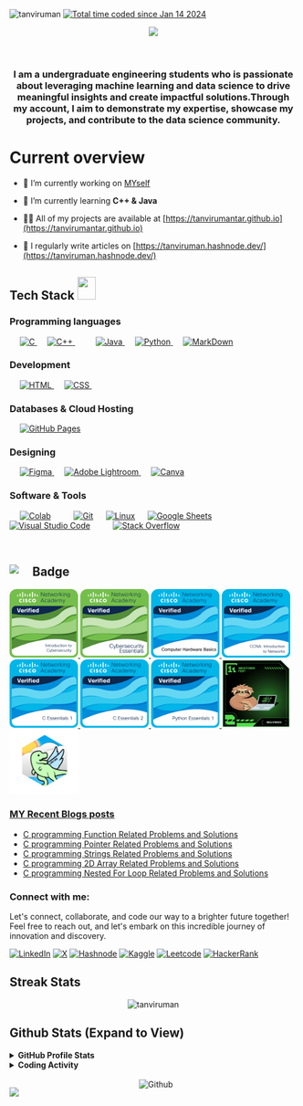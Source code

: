 <p align="left"> <img src="https://komarev.com/ghpvc/?username=tanviruman&label=Profile%20views&color=ffaa00&style=flat-square" alt="tanviruman" />  <a href="https://wakatime.com/@018d0444-5271-4ff5-9e31-91336ba41ac9"><img src="https://wakatime.com/badge/user/018d0444-5271-4ff5-9e31-91336ba41ac9.svg" alt="Total time coded since Jan 14 2024" /></a>

<!--[![Gmail Badge](https://img.shields.io/badge/-tanvirumancontact@gmail.com-c14438?style=flat-square&logo=Gmail&logoColor=white&link=mailto:tanvirumancontact@gmail.com)](mailto:tanvirumancontact@gmail.com)-->



<p align="center">
  <a href="https://github.com/tanviruman">
    </a>
</p>

<p align="center">
  <a href="https://github.com/tanviruman/readme-typing-svg">
    <img src="https://readme-typing-svg.demolab.com/?lines=HI!%20I%20am%20Tanvir%20Ahmed;CSE%20@%20UIU-232;Junior%20Programmer;Aspiring%20Data%20Scientist;Research%20and%20Robotics%20Enthusiast;Always%20learning%20new%20things&font=Fira%20Code&center=true&width=440&height=45&color=FF0000&vCenter=true&pause=1000&size=22"" />
</a>

</p>



<br/>


<h3 align="center">I am a undergraduate engineering students who is passionate about leveraging machine learning and data science to drive meaningful insights and create impactful solutions.Through my account, I aim to demonstrate my expertise, showcase my projects, and contribute to the data science community.</h3>



# Current overview
- 🔭 I’m currently working on [MYself](https://tanvirumanuiu.bio.link)

- 🌱 I’m currently learning **C++ & Java**

- 👨‍💻 All of my projects are available at [https://tanvirumantar.github.io](https://tanvirumantar.github.io)

- 📝 I regularly write articles on [https://tanviruman.hashnode.dev/](https://tanviruman.hashnode.dev/)


</p> 

<h2> Tech Stack <img src = "https://media2.giphy.com/media/QssGEmpkyEOhBCb7e1/giphy.gif?cid=ecf05e47a0n3gi1bfqntqmob8g9aid1oyj2wr3ds3mg700bl&rid=giphy.gif" width = 32px; height=40px> </h2> 
<!--
## Languages
![C](https://img.shields.io/badge/-C-000000?style=flat&logo=c)
[![C++](https://img.shields.io/badge/-C++-05122A?style=flat&logo=C%2B%2B&logoColor=00599C)](#)&nbsp;
![Python](https://img.shields.io/badge/-Python-000000?style=flat&logo=python)
![Java](https://img.shields.io/badge/-Java-000000?style=flat&logo=java)
[![Markdown](https://img.shields.io/badge/-Markdown-05122A?style=flat&logo=markdown)](#)&nbsp;
## Tools
![Git](https://img.shields.io/badge/-Git-000000?style=flat&logo=git)
![Github](https://img.shields.io/badge/-Github-000000?style=flat&logo=github)<br />
![CodeBlocks](https://img.shields.io/badge/-CodeBlocks-000000?style=flat&logo=codeblocks)
![IntellIJ](https://img.shields.io/badge/-IntellIJ%20IDEA-000000?style=flat&logo=intellij%20idea)
![MS Word](https://img.shields.io/badge/-MS%20Word-000000?style=flat&logo=microsoft%20word) 
![MS PPT](https://img.shields.io/badge/-MS%20Powerpoint-000000?style=flat&logo=microsoft%20powerpoint)
[![Visual Studio](https://img.shields.io/badge/-Visual%20Studio%20-05122A?style=flat&logo=visual-studio&logoColor=007ACC)](#)&nbsp;
[![Windows](https://img.shields.io/badge/-Windows-05122A?style=flat&logo=Windows&logoColor=A8B9CC)](#)&nbsp;
[![Linux](https://img.shields.io/badge/-Linux-05122A?style=flat&logo=Linux&logoColor=A8B9CC)](#)&nbsp;
<h3 align="left">Connect with me:</h3>
<p align="left">
</p>
<h3 align="left">Languages and Tools:</h3>
<p align="left"> <a href="https://www.arduino.cc/" target="_blank" rel="noreferrer"> <img src="https://cdn.worldvectorlogo.com/logos/arduino-1.svg" alt="arduino" width="40" height="40"/> </a> <a href="https://www.cprogramming.com/" target="_blank" rel="noreferrer"> <img src="https://raw.githubusercontent.com/devicons/devicon/master/icons/c/c-original.svg" alt="c" width="40" height="40"/> </a> <a href="https://www.w3schools.com/cpp/" target="_blank" rel="noreferrer"> <img src="https://raw.githubusercontent.com/devicons/devicon/master/icons/cplusplus/cplusplus-original.svg" alt="cplusplus" width="40" height="40"/> </a> <a href="https://www.w3schools.com/css/" target="_blank" rel="noreferrer"> <img src="https://raw.githubusercontent.com/devicons/devicon/master/icons/css3/css3-original-wordmark.svg" alt="css3" width="40" height="40"/> </a> <a href="https://git-scm.com/" target="_blank" rel="noreferrer"> <img src="https://www.vectorlogo.zone/logos/git-scm/git-scm-icon.svg" alt="git" width="40" height="40"/> </a> <a href="https://www.w3.org/html/" target="_blank" rel="noreferrer"> <img src="https://raw.githubusercontent.com/devicons/devicon/master/icons/html5/html5-original-wordmark.svg" alt="html5" width="40" height="40"/> </a> <a href="https://www.java.com" target="_blank" rel="noreferrer"> <img src="https://raw.githubusercontent.com/devicons/devicon/master/icons/java/java-original.svg" alt="java" width="40" height="40"/> </a> <a href="https://www.linux.org/" target="_blank" rel="noreferrer"> <img src="https://raw.githubusercontent.com/devicons/devicon/master/icons/linux/linux-original.svg" alt="linux" width="40" height="40"/> </a> <a href="https://www.photoshop.com/en" target="_blank" rel="noreferrer"> <img src="https://raw.githubusercontent.com/devicons/devicon/master/icons/photoshop/photoshop-line.svg" alt="photoshop" width="40" height="40"/> </a> <a href="https://www.python.org" target="_blank" rel="noreferrer"> <img src="https://raw.githubusercontent.com/devicons/devicon/master/icons/python/python-original.svg" alt="python" width="40" height="40"/> </a> 
-->

### Programming languages

<p align="left"> 
  &emsp; 
  <a href="https://www.cprogramming.com/" target="_blank"> 
    <img alt="C" src="https://img.shields.io/badge/C%20-%232370ED.svg?logo=c&logoColor=white">
  </a> 
  &emsp;
  <a href="https://www.w3schools.com/cpp/" target="_blank"> 
    <img alt="C++" src="https://img.shields.io/badge/C++%20-%2300599C.svg?logo=c%2B%2B&logoColor=white">
  </a> 
  &emsp;
<!--    <a href="https://developer.mozilla.org/en-US/docs/Web/JavaScript" target="_blank"> 
     <img alt="JavaScript" src="https://img.shields.io/badge/JavaScript%20-%23F7DF1E.svg?logo=javascript&logoColor=black">
   </a> --> 
  &emsp;
  <a href="https://www.java.com" target="_blank"> 
    <img alt="Java" src="https://img.shields.io/badge/Java-%23007396.svg?logo=java&logoColor=white">
  </a>
  &emsp;
   <a href="https://www.python.org" target="_blank">
    <img alt="Python" src="https://img.shields.io/badge/Python%20-%2314354C.svg?logo=python&logoColor=white">
  </a>
  &emsp;
<!--    <a href="https://www.php.net/">
    <img alt="PHP" src="https://img.shields.io/badge/PHP-%23777BB4.svg?logo=php&logoColor=white"/>
  </a> --> 
<a href="#"><img alt="MarkDown" src="https://img.shields.io/badge/markdown-%23000000.svg?style=for-the-badge&logo=markdown&logoColor=white"></a> 
  &emsp;
 <!--     <a href="https://www.typescriptlang.org/" target="_blank"> 
    <img alt="Typescript" src="https://shields.io/badge/TypeScript-3178C6?logo=TypeScript&logoColor=FFF&style=flat"/>
  </a> --> 
</p>

### Development
<p align="left"> 
  &emsp; 
  <a href="https://www.w3.org/html/" target="_blank"> 
   <img alt="HTML" src="https://img.shields.io/badge/HTML5%20-%23E34F26.svg?logo=html5&logoColor=white">
  </a>   
  &emsp;
  <a href="https://www.w3schools.com/css/" target="_blank">
    <img alt="CSS" src="https://img.shields.io/badge/CSS%20-%231572B6.svg?logo=css3&logoColor=white">
  </a> 
   &emsp;
<!--    <a href="https://getbootstrap.com" target="_blank"> 
    <img alt="Bootstrap" src="https://img.shields.io/badge/Bootstrap-%23563D7C.svg?style=flat&logo=bootstrap&logoColor=white"/>
  </a>
   &emsp;
<!--    <a href="https://react.dev/" target="_blank"> 
    <img alt="React" src="https://img.shields.io/badge/-ReactJs-61DAFB?style=flat&logo=react&logoColor=white"/>
  </a>
   &emsp;
 <!--     <a href="https://react.dev/" target="_blank"> 
    <img alt="React" src="https://img.shields.io/badge/React_Native-20232A?style=flat&logo=react&logoColor=61DAFB"/>
  </a>
  &emsp;
    <a href="https://tailwindcss.com/" target="_blank"> 
    <img alt="Tailwind" src="https://img.shields.io/badge/Tailwind_CSS-38B2AC?style=flat&logo=tailwind-css&logoColor=white"/>
  </a>--> 
   
 
</p>

### Databases & Cloud Hosting
 <!--  <p align="left">
  &emsp;
    <a href="https://www.mysql.com/"><img alt="MySQL" src="https://img.shields.io/badge/MySQL-%2300f.svg?style=flat&llogo=mysql&logoColor=white"></a>
  &emsp;
    <a href="https://www.sqlite.org/"><img alt="SQLite" src ="https://img.shields.io/badge/sqlite-%2307405e.svg?style=flat&logo=sqlite&logoColor=white"/></a> --> 
  &emsp;
    <a href="https://www.github.com"><img alt="GitHub Pages" src="https://img.shields.io/badge/GitHub%20Pages-%23327FC7.svg?style=flat&llogo=github&logoColor=white"></a>
  &emsp;
  <!-- <a href="https://www.mongodb.com/" target="_blank"> 
    <img alt="MongoDB" src="https://img.shields.io/badge/MongoDB-4EA94B?style=flat&logo=mongodb&logoColor=white"/>
  </a>
  &emsp;
  <a href="https://supabase.com//" target="_blank"> 
    <img alt="Supabase" src="https://img.shields.io/badge/Supabase-181818?style=flat&logo=supabase&logoColor=white"/>
  </a> --> 
<!--     <a href="https://firebase.google.com/"><img alt="Firebase" src ="https://img.shields.io/badge/Firebase-%23316192.svg?logo=firebase&logoColor=white"></a>
 --> 
</p>
  
### Designing
<p align="left">
  &emsp;
  <a href="https://www.figma.com/" target="_blank"> 
    <img alt="Figma" src="https://img.shields.io/badge/Figma-F24E1E?style=flat&logo=figma&logoColor=white"/>
  </a>
  &emsp;
  
 <!--  <a href="https://www.adobe.com/in/products/illustrator.html" target="_blank"> 
    <img alt="Adobe Illustrator" src="https://img.shields.io/badge/Adobe Illustrator-%23FF9A00.svg?style=flat&logo=adobeillustrator&logoColor=white"/>
  </a> 
  &emsp;
  <a href="https://www.adobe.com/in/products/indesign.html" target="_blank"> 
    <img alt="Adobe Indesign" src="https://img.shields.io/badge/Adobe Indesign-%e749a0.svg?style=flat&logo=adobeindesign&logoColor=white"/> 
  </a> 
    &emsp;

     &emsp;
  <a href="https://www.adobe.com/in/products/premiere.html" target="_blank"> 
   <img alt="Adobe Premiere Pro" src="https://img.shields.io/badge/Adobe Premiere Pro-%2300f.svg?style=flat&logo=adobepremierepro&logoColor=white"/>
  </a>
    -->
    
  <a href="https://www.adobe.com/in/products/photoshop-lightroom.html" target="_blank"> 
    <img alt="Adobe Lightroom" src="https://img.shields.io/badge/Adobe Lightroom-%2300f.svg?style=flat&logo=adobelightroom&logoColor=white"/>
  </a>
  &emsp;
  <a href="#">
  	<img alt="Canva" src="https://img.shields.io/badge/Canva-%2300C4CC.svg?style=flat&logo=Canva&logoColor=white"/>
  </a>
 </p>
 
 ### Software & Tools

 
<p>
<!--   &emsp;
    <a href="#"><img alt="Adobe" src="https://img.shields.io/badge/Adobe%20-%23FF0000.svg?logo=adobe&logoColor=white"></a> -->
  &emsp;
    <a href="#"><img alt="Colab" src="https://img.shields.io/badge/Colab-00b56a.svg?logo=google-colab&logoColor=white"></a>
  &emsp;
    <!-- <a href="#"><img alt="Codepen" src="https://img.shields.io/badge/Codepen-000000.svg?logo=codepen&logoColor=white"></a> -->
  &emsp;
    <a href="#"><img alt="Git" src="https://img.shields.io/badge/Git%20-%23F05033.svg?logo=git&logoColor=white"></a>
  &emsp;
  <a href="#"><img alt="Linux" src="https://img.shields.io/badge/Linux-FCC624?style=flat&logo=linux&logoColor=black"></a>
  &emsp; 
	<a href="#"><img alt="Google Sheets" src="https://img.shields.io/badge/Google%20Sheets%20-%2334A853.svg?logo=google%20sheets&logoColor=white"></a>
  &emsp; 
    <a href="#"><img alt="Visual Studio Code" src="https://img.shields.io/badge/Visual%20Studio%20Code-0078d7.svg?logo=visual-studio-code&logoColor=white"></a>
  &emsp;
 <!--    <a href="#"><img alt="Jupyter" src="https://img.shields.io/badge/Jupyter%20-%23F37626.svg?logo=Jupyter&logoColor=white"></a>-->
  &emsp;
    <a href="#"><img alt="Stack Overflow" src="https://img.shields.io/badge/-Stack%20Overflow-FE7A16?logo=stack-overflow&logoColor=white"></a>
  &emsp;

</p>
  
</p>

<br/>

 <!-- <a href="#"><img alt="" src="https://img.shields.io/badge/markdown-%23000000.svg?style=for-the-badge&logo=markdown&logoColor=white"></a> -->


## <img align="left" src="https://user-images.githubusercontent.com/65576812/180335476-afb779d0-4032-4e60-9f4d-d1c3e849db2c.png" width="40px">Badge
<a href="https://www.credly.com/badges/977239cf-0a08-4eb9-9388-19c691b01c2d/public_url">
<img src="image/introduction-to-cybersecurity (1).png" alt="Introduction to Cybersecurity" width="120"/>

<a href="https://www.credly.com/badges/881a7229-e2f5-45b1-8a12-79fc82757cbe/public_url">
<img src="image/cybersecurity-essentials.png" alt="Cybersecurity Essentials" width="120"/>

<a href="https://www.credly.com/badges/2bb9afc9-05e8-4366-bd49-b4fd5c37e6b4/public_url">
<img src="image/computer-hardware-basics.png" alt="Computer Hardware Basics" width="120"/>

<a href="https://www.credly.com/badges/466350d2-1c7b-4682-9935-61519ab55814/public_url">
<img src="image/ccna-introduction-to-networks.png" alt="CCNA: Introduction to Networks" width="120"/>
	
<a href="https://www.credly.com/badges/178a4c25-ec5a-4cd2-8988-5de2955fae55/public_url">
<img src="image/c-essentials-1.1.png" alt="C Essentials 1" width="120"/>

<a href="https://www.credly.com/badges/6ca18d68-a473-4973-89ef-c059b4e3cc40/public_url">
<img src="image/c-essentials-2.1.png" alt="C Essentials 2" width="120"/>


<a href="https://www.credly.com/badges/784c02e3-2c66-4769-8e84-6fded7fe0504/public_url">
<img src="image/python-essentials-1.1.png" alt="Python Essentials 1" width="120"/>

<a href="https://www.holopin.io/hacktoberfest2024/userbadge/cm26c38px385820cl67liks0zc">
<img src="image/Hacktoberfest 2024-Registered.png" alt="Hacktoberfest 2024: Registered" width="120"/>


<a href="https://www.holopin.io/userbadge/cltozxakd90800gkxzf14ld0q">
<img src="image/Early Bird Pegasaurus.png" alt="Early Bird Pegasaurus" width="120"/>
<!--
<a href="   ">
<img src="   " alt="   " width="120"/>
-->



### MY Recent Blogs posts
<!-- BLOG-POST-LIST:START -->
- [C programming Function Related Problems and Solutions](https://tanviruman.hashnode.dev/c-programming-function-related-problems-and-solutions)
- [C programming Pointer Related Problems and Solutions](https://tanviruman.hashnode.dev/c-programming-pointer-related-problems-and-solutions)
- [C programming Strings Related Problems and Solutions](https://tanviruman.hashnode.dev/c-programming-strings-related-problems-and-solutions)
- [C programming 2D Array Related Problems and Solutions](https://tanviruman.hashnode.dev/c-programming-2d-array-related-problems-and-solutions)
- [C programming Nested For Loop Related Problems and Solutions](https://tanviruman.hashnode.dev/nested-for-loop-related-problems-and-solutions)
<!-- BLOG-POST-LIST:END -->

<h3 align="left">Connect with me:</h3>
<p align="left">
Let's connect, collaborate, and code our way to a brighter future together! Feel free to reach out, and let's embark on this incredible journey of innovation and discovery.

 [![LinkedIn](https://img.shields.io/badge/LinkedIn-Connect-blue)](https://www.linkedin.com/in/tanvirumaan/) 
 [![X](https://img.shields.io/badge/X-Follow-red)](https://twitter.com/tanviruman/)
 [![Hashnode](https://img.shields.io/badge/Hashnode-Follow-blue)](https://tanviruman.hashnode.dev/)
 [![Kaggle](https://img.shields.io/badge/Kaggle-Follow-blue)](https://kaggle.com/tanviruman/)
 [![Leetcode](https://img.shields.io/badge/Leetcode-Follow-orange)](https://www.leetcode.com/tanviruman/)
 [![HackerRank](https://img.shields.io/badge/HackerRank-Follow-green)](https://www.hackerrank.com/profile/tanviruman/)



<!--## Problem Solving Stats


| OJ | Username | Solve Count | Max Rating |
| -- | -------- | ----------- | ---------- |
| Codeforces | [tanviruman](https://codeforces.com/profile/tanviruman) | 00 | 00 |
| AtCoder | [tanviruman](https://atcoder.jp/users/tanviruman) | 00 | 00 |
| CodeChef | [tanviruman](https://www.codechef.com/users/tanviruman) | 00 | 00 |
| Toph | [tanviruman](https://toph.co/u/tanviruman) | 00 | 00 |
| LeetCode | [tanviruman](https://leetcode.com/tanviruman) | 00 | - |
| CSES | [tanviruman](https://cses.fi/user/239259) | 00 | - |
| LightOJ | [tanviruman](https://lightoj.com/user/tanviruman) | 00 | - | 
| Timus | [tanviruman](https://acm.timus.ru/author.aspx?id=380119) | 00 | - |
| HackerRank | [tanviruman](https://www.hackerrank.com/profile/tanviruman) | 02 | - |
| HackerEarth | [tanviruman](https://www.hackerearth.com/@tanviruman) | 00 | - |
| Kattis | [tanviruman](https://open.kattis.com/users/tanviruman) | oo | - |
| SPOJ | [tanviruman](https://www.spoj.com/users/tanviruman/) | 00 | - |
| UVA | [tanhviruman](https://uhunt.onlinejudge.org/id/1657234) | 00 | - |
| Vjudge | [tanviruman](https://vjudge.net/user/tanviruman) | - | - |
| Codewars| [![codewars](https://www.codewars.com/users/tanviruman/badges/micro)](https://www.codewars.com/users/tanviruman) | - | - |

Last Updated: 31 May, 2024-->


</p>




##  Streak Stats
<p align="center"><img src="https://github-readme-streak-stats.herokuapp.com/?user=tanviruman&theme=radical" alt="tanviruman"  /></p>

##  Github Stats (Expand to View) 


<details> 
  <summary><b>GitHub Profile Stats</b></summary>
  <br/>
<!--   <p align="center">
    <a href="https://github.com/tanviruman/github-readme-stats"><img alt="Tanvirs's Github Stats" src="https://github-readme-stats.vercel.app/api?username=tanviruman&show_icons=true&count_private=true&theme=algolia" height="192px"/></a>
<br/>
  &nbsp; -->
  <br/>
	  <img src="https://github-readme-stats.vercel.app/api/top-langs?username=tanviruman&show_icons=true&locale=en&layout=compact&theme=algolia" alt="tanviruman" height="192px"/>
  <br/>
	
<br>
<div align="center">
    <a href="https://github.com/tanviruman">
        <img src="https://github-readme-activity-graph.vercel.app/graph?username=tanviruman&theme=react-dark&hide_border=true&hide_title=false&area=true&custom_title=Total%20contribution%20graph%20in%20all%20repo" width="96%" alt="activity graph">
    </a>
</div>
<div align="center">
 <a href="https://github.com/tanviruman?tab=repositories"><img src="https://github-readme-stats-one-bice.vercel.app/api?username=tanviruman&theme=gotham&show_icons=true&count_private=true&hide_border=true&role=OWNER,ORGANIZATION_MEMBER,COLLABORATOR"  width="48%" alt="@tanviruman's github-readme-stats"/></a>
 <a href="https://github.com/tanviruman?tab=stars"><img src="https://github-readme-streak-stats.herokuapp.com?user=tanviruman&theme=gotham&hide_border=true&date_format=M%20j%5B%2C%20Y%5D"  width="48%" alt="@tanviruman's github-readme-streak-stats"/></a>
</div>
<p align="center">
  <img src="https://github-readme-activity-graph.vercel.app/graph?username=tanviruman&show_icons&bg_color=21232a&color=a8eeff&line=61dafb&point=f0fcff&area=true&hide_border=false" alt="Activity Graph" />
</p>
  
	
  <b>Note:</b> Top languages is only a metric of the languages my public code consists of and doesn't reflect experience or skill level.


 
</details>


<!--<details>
  <summary><b>⚡ Recent GitHub Activity</b></summary>
  <br/>
   <a href="https://tanviruman"><img alt="Tanvirs's Activity Graph" src="https://activity-graph.herokuapp.com/graph?username=tanviruman&custom_title=Candida%20Noronha's%20Contribution%20Graph&theme=react-dark" /></a>
  <br/>

</details>
-->

<details>
  <summary><b> Coding Activity</b></summary>

   </p>


### Coding Activity
<a href="https://wakatime.com"><img src="https://wakatime.com/share/@tanviruman/8c8b7196-e6f9-46c6-b23b-db2cc3d76312.png" /></a>

### MY Learning Journey
<a href="https://roadmap.sh"><img src="https://api.roadmap.sh/v1-badge/wide/655dce9768ca6026136471c0?variant=dark" alt="roadmap.sh"/></a>

## Problem Solving Stats

| OJ | Username | Solve Count | Max Rating |
| -- | -------- | ----------- | ---------- |
| Codeforces | [tanviruman](https://codeforces.com/profile/tanviruman) | 00 | 00 |
| AtCoder | [tanviruman](https://atcoder.jp/users/tanviruman) | 00 | 00 |
| CodeChef | [tanviruman](https://www.codechef.com/users/tanviruman) | 00 | 00 |
| Toph | [tanviruman](https://toph.co/u/tanviruman) | 00 | 00 |
| LeetCode | [tanviruman](https://leetcode.com/tanviruman) | 00 | - |
| CSES | [tanviruman](https://cses.fi/user/239259) | 00 | - |
| LightOJ | [tanviruman](https://lightoj.com/user/tanviruman) | 00 | - | 
| Timus | [tanviruman](https://acm.timus.ru/author.aspx?id=380119) | 00 | - |
| HackerRank | [tanviruman](https://www.hackerrank.com/profile/tanviruman) | 02 | - |
| HackerEarth | [tanviruman](https://www.hackerearth.com/@tanviruman) | 00 | - |
| Kattis | [tanviruman](https://open.kattis.com/users/tanviruman) | oo | - |
| SPOJ | [tanviruman](https://www.spoj.com/users/tanviruman/) | 00 | - |
| UVA | [tanhviruman](https://uhunt.onlinejudge.org/id/1657234) | 00 | - |
| Vjudge | [tanviruman](https://vjudge.net/user/tanviruman) | - | - |
| Codewars| [![codewars](https://www.codewars.com/users/tanviruman/badges/micro)](https://www.codewars.com/users/tanviruman) | - | - |

Last Updated: 31 May, 2024


</p>


</details>

<br/>


<!-- ### Github Stats
<p><img align="center" src="https://github-readme-streak-stats.herokuapp.com/?user=tanviruman&show_icons=true&theme=radical&title_color=ffaa00&text_color=f4f1f1&locale=en" alt="tanviruman" /></p>
<p>&nbsp;<img align="center" src="https://github-readme-stats.vercel.app/api?username=tanviruman&show_icons=true&theme=radical&title_color=ffaa00&text_color=f4f1f1&locale=en" alt="tanviruman" />

![GitHub metrics](https://metrics.lecoq.io/tanviruman) */
  
</p>


### TOP Languages
<p>&nbsp;<img align="center" src="https://github-readme-stats.vercel.app/api/top-langs?username=tanviruman&show_icons=true&theme=radical&title_color=ffaa00&text_color=f4f1f1&locale=en" alt="tanviruman" /> -->





<!--### Coding Activity
<a href="https://wakatime.com"><img src="https://wakatime.com/share/@tanviruman/8c8b7196-e6f9-46c6-b23b-db2cc3d76312.png" /></a>-->
<!--<a href="https://wakatime.com"><img src="https://wakatime.com/share/@tanviruman/97d44b81-48d6-41a3-b7dc-9537b4ec0e04.png" /></a>-->




<!--### Badges
[![An image of @tanviruman's Holopin badges, which is a link to view their full Holopin profile](https://holopin.me/tanviruman)](https://holopin.io/@tanviruman) -->

<!--### MY Learning Journey
<a href="https://roadmap.sh"><img src="https://api.roadmap.sh/v1-badge/wide/655dce9768ca6026136471c0?variant=dark" alt="roadmap.sh"/></a>-->


<img width="55%" align="right" alt="Github" src="https://raw.githubusercontent.com/onimur/.github/master/.resources/git-header.svg" />

![](https://hit.yhype.me/github/profile?user_id=86592082)
